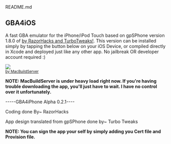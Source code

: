 <div id="readme" class="clearfix announce instapaper_body md">
    <span class="name"><span class="octicon octicon-book"></span> README.md</span><article class="markdown-body entry-content" itemprop="mainContentOfPage"><h1>
<a name="gba4ios" class="anchor" href="#gba4ios"><span class="octicon octicon-link"></span></a>GBA4iOS</h1>

<p>A fast GBA emulator for the iPhone/iPod Touch based on gpSPhone version 1.8.0 of <a href="https://github.com/zodttd/gpSphone">by RazorHacks and TurboTweaks!</a>. This version can be installed simply by tapping the button below on your iOS Device, or compiled directly in Xcode and deployed just like any other app. No jailbreak OR developer account required :)</p>

<div>
    <a href="http://macbuildserver.com/project/github/build/?xcode_project=GBA4iOS.xcodeproj&amp;target=GBA4iOS&amp;repo_url=git%3A%2F%2Fgithub.com%2Frileytestut%2FGBA4iOS.git&amp;build_conf=Release" target="_blank"><img src="https://github-camo.global.ssl.fastly.net/8b8b365f8e7e0d587316344ff2b9b2dc175703ef/687474703a2f2f636f6d2e6d61636275696c647365727665722e6769746875622e73332d776562736974652d75732d656173742d312e616d617a6f6e6177732e636f6d2f627574746f6e5f75702e706e67" style="max-width:100%;"></a><br><sup><a href="http://macbuildserver.com/github/opensource/" target="_blank">by MacBuildServer</a></sup>
</div>

<p><strong>NOTE: MacBuildServer is under heavy load right now. If you're having trouble downloading the app, you'll just have to wait. I have no control over it unfortunately.</strong></p>

<p> -----GBA4iPhone Alpha 0.2.1----
<p> Coding done By~ RazorHacks
<p> App design translated from gpSPhone done by~ Turbo Tweaks



<p><strong>NOTE: You can sign the app your self by simply adding you Cert file and Provision file.
